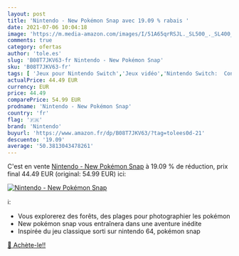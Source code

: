 ```yaml
---
layout: post
title: 'Nintendo - New Pokémon Snap avec 19.09 % rabais '
date: 2021-07-06 10:04:18
image: 'https://m.media-amazon.com/images/I/51A65qrRSJL._SL500_._SL400_.jpg'
comments: true
category: ofertas
author: 'tole.es'
slug: 'B08T7JKV63-fr Nintendo - New Pokémon Snap'
sku: 'B08T7JKV63-fr'
tags: [ 'Jeux pour Nintendo Switch','Jeux vidéo','Nintendo Switch:  Consoles, jeux et accessoires','nintendo', ]
actualPrice: 44.49 EUR
currency: EUR
price: 44.49
comparePrice: 54.99 EUR
prodname: 'Nintendo - New Pokémon Snap'
country: 'fr'
flag: '🇫🇷'
brand: 'Nintendo'
buyurl: 'https://www.amazon.fr/dp/B08T7JKV63/?tag=tolees0d-21'
descuento: '19.09'
average: '50.3813043478261'
---
```


C'est en vente [Nintendo - New Pokémon Snap](https://www.amazon.fr/dp/B08T7JKV63/?tag=tolees0d-21)  à  19.09 % de réduction, prix final  44.49 EUR (original: 54.99 EUR) ici:

[![Nintendo - New Pokémon Snap](https://m.media-amazon.com/images/I/51A65qrRSJL._SL500_._SL400_.jpg)](https://www.amazon.fr/dp/B08T7JKV63/?tag=tolees0d-21)

ℹ️:

- Vous explorerez des forêts, des plages pour photographier les pokémon
- New pokémon snap vous entraînera dans une aventure inédite
- Inspirée du jeu classique sorti sur nintendo 64, pokémon snap

[🛒 Achète-le!!](https://www.amazon.fr/dp/B08T7JKV63/?tag=tolees0d-21)

